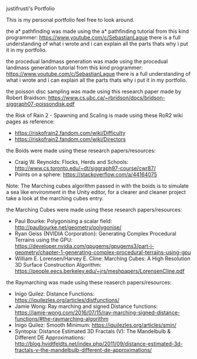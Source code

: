 justifrusti's Portfolio

This is my personal portfolio feel free to look around.

the a* pathfinding was made using the a* pathfinding tutorial from this kind programmer: https://www.youtube.com/c/SebastianLague
there is a full understanding of what i wrote and i can explain all the parts thats why i put it in my portfolio.

the procedual landmass generation was made using the procedual landmass generation tutorial from this kind programmer: https://www.youtube.com/c/SebastianLague
there is a full understanding of what i wrote and i can explain all the parts thats why i put it in my portfolio.

the poisson disc sampling was made using this research paper made by Robert Braidson: https://www.cs.ubc.ca/~rbridson/docs/bridson-siggraph07-poissondisk.pdf

the Risk of Rain 2 - Spawning and Scaling is made using these RoR2 wiki pages as reference: 
- https://riskofrain2.fandom.com/wiki/Difficulty
- https://riskofrain2.fandom.com/wiki/Directors

the Boids were made using these research papers/resources:
- Craig W. Reynolds: Flocks, Herds and Schools: http://www.cs.toronto.edu/~dt/siggraph97-course/cwr87/
- Points on a sphere: https://stackoverflow.com/a/44164075

Note: The Marching cubes algorithm passed in with the boids is to simulate a sea like environment in the Unity editor,
for a clearer and cleaner project take a look at the marching cubes entry.

the Marching Cubes were made using these research papers/resources:
- Paul Bourke: Polygonising a scalar field: http://paulbourke.net/geometry/polygonise/
- Ryan Geiss {NVIDIA Corporation}: Generating Complex Procedural Terrains using the GPU: https://developer.nvidia.com/gpugems/gpugems3/part-i-geometry/chapter-1-generating-complex-procedural-terrains-using-gpu
- William E. Lorensen/Harvey E. Cline: Marching Cubes: A High Resolution 3D Surface Construction Algorithm: https://people.eecs.berkeley.edu/~jrs/meshpapers/LorensenCline.pdf

the Raymarching was made using these reaserch papers/resources:
- Inigo Quilez: Distance Functions: https://iquilezles.org/articles/distfunctions/
- Jamie Wong: Ray marching and signed Distance functions: https://jamie-wong.com/2016/07/15/ray-marching-signed-distance-functions/#the-raymarching-algorithm
- Inigo Quilez: Smooth Minimum: https://iquilezles.org/articles/smin/
- Syntopia: Distance Estimated 3D Fractals (V): The Mandelbulb & Different DE Approximations: http://blog.hvidtfeldts.net/index.php/2011/09/distance-estimated-3d-fractals-v-the-mandelbulb-different-de-approximations/






